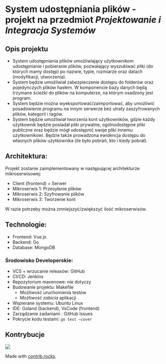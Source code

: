 # System udostępniania plików - projekt na przedmiot *Projektowanie i Integracja Systemów*

## Opis projektu
- System udostępniania plików umożliwiający użytkownikom udostępnianie i pobieranie plików, pozwalający wyszukiwać pliki (do których mamy dostęp) po nazwie, typie, rozmiarze oraz datach (modyfikacji, utworzenia).
- System będzie umożliwiał zabezpieczenie dostępu do folderów oraz pojedynczych plików hasłem. W komponencie bazy danych będą trzymane ścieżki do plików na komputerze, na którym osadzony jest program.
- System będzie można wyeksportować/zaimportować, aby umożliwić posadowienie programu na innym serwerze bez utraty zaszyfrowanych plików, kategorii i tagów.
- System będzie umożliwiał tworzenia kont użytkowników, gdzie każdy użytkownik będzie posiadał pliki prywatne, ogólnodostępne pliki publiczne oraz będzie mógł udostępnić swoje pliki innemu użytkownikowi. Będzie także prowadzona ewidencja dostępu do własnych plików użytkownika (ile było pobrań, kto i kiedy pobrał).

## Architektura:
Projekt zostanie zaimplementowany w następującej architekturze mikroserwisowej:
-	Client (frontend) + Serwer
-	Mikroserwis 1: Przesyłanie plików
-	Mikroserwis 2: Szyfrowanie plików
-	Mikroserwis 3: Tworzenie kont

W razie potrzeby można zmniejszyć/zwiększyć ilość mikroserwisów.

## Technologie:
-	Frontend: Vue.js
-	Backend: Go
-	Database: MongoDB  
### Środowisko Developerskie:
-	VCS + wrzucanie releasów: GitHub
-	CI/CD: Jenkins
-	Repozytorium mavenowe: nie dotyczy
-	Budowanie projektu: Makefile   
     -	Możliwość uruchomienia testów
     -	Możliwość *zabicia* aplikacji
-	Wspierane systemu: Ubuntu Linux
-	IDE: Goland (backend), VsCode (frontend)
-	Zarządzanie zadaniami : GitHub Issues
-	Pokrycie kodu testami: `go test –cover` 

## Kontrybucje
<a href="https://github.com/maksnowak/FileSharingSystem/graphs/contributors">
<img src="https://contrib.rocks/image?repo=maksnowak/FileSharingSystem" />
</a>

Made with [contrib.rocks](https://contrib.rocks).